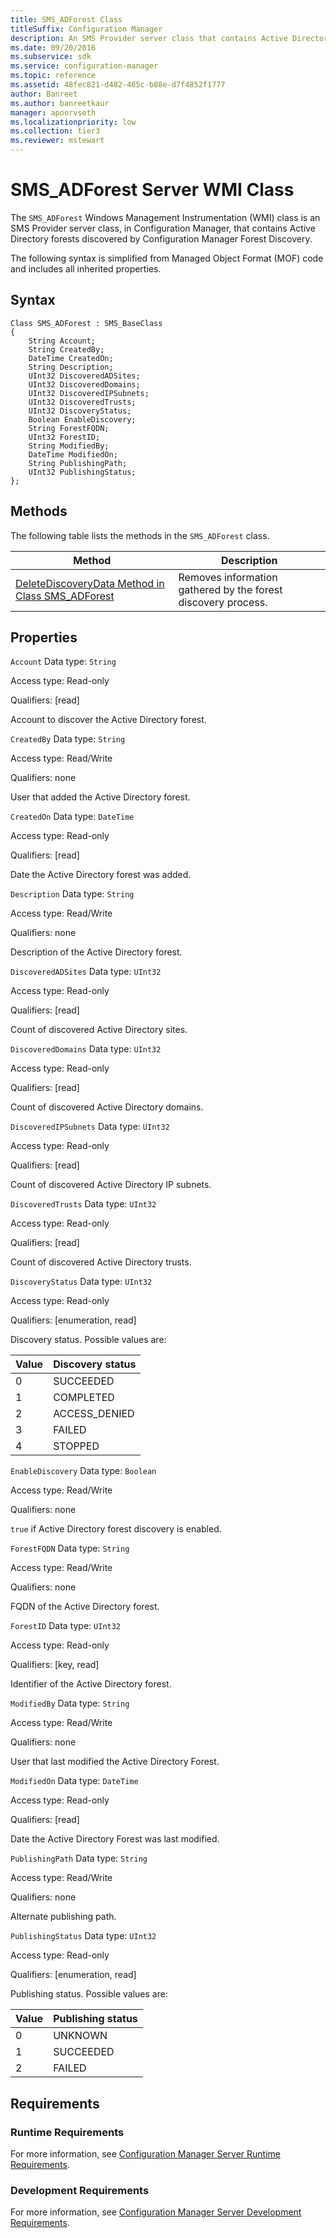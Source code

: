```yaml
---
title: SMS_ADForest Class
titleSuffix: Configuration Manager
description: An SMS Provider server class that contains Active Directory forests discovered by Configuration Manager Forest Discovery.
ms.date: 09/20/2016
ms.subservice: sdk
ms.service: configuration-manager
ms.topic: reference
ms.assetid: 48fec821-d482-465c-b88e-d7f4852f1777
author: Banreet
ms.author: banreetkaur
manager: apoorvseth
ms.localizationpriority: low
ms.collection: tier3
ms.reviewer: mstewart
---
```

# SMS_ADForest Server WMI Class
The `SMS_ADForest` Windows Management Instrumentation (WMI) class is an SMS Provider server class, in Configuration Manager, that contains Active Directory forests discovered by Configuration Manager Forest Discovery.

 The following syntax is simplified from Managed Object Format (MOF) code and includes all inherited properties.

## Syntax

```
Class SMS_ADForest : SMS_BaseClass
{
    String Account;
    String CreatedBy;
    DateTime CreatedOn;
    String Description;
    UInt32 DiscoveredADSites;
    UInt32 DiscoveredDomains;
    UInt32 DiscoveredIPSubnets;
    UInt32 DiscoveredTrusts;
    UInt32 DiscoveryStatus;
    Boolean EnableDiscovery;
    String ForestFQDN;
    UInt32 ForestID;
    String ModifiedBy;
    DateTime ModifiedOn;
    String PublishingPath;
    UInt32 PublishingStatus;
};
```

## Methods
 The following table lists the methods in the `SMS_ADForest` class.

|Method|Description|
|------------|-----------------|
|[DeleteDiscoveryData Method in Class SMS_ADForest](../../../../../develop/reference/core/servers/configure/deletediscoverydata-method-in-class-sms_adforest.md)|Removes information gathered by the forest discovery process.|

## Properties
 `Account`
 Data type: `String`

 Access type: Read-only

 Qualifiers: [read]

 Account to discover the Active Directory forest.

 `CreatedBy`
 Data type: `String`

 Access type: Read/Write

 Qualifiers: none

 User that added the Active Directory forest.

 `CreatedOn`
 Data type: `DateTime`

 Access type: Read-only

 Qualifiers: [read]

 Date the Active Directory forest was added.

 `Description`
 Data type: `String`

 Access type: Read/Write

 Qualifiers: none

 Description of the Active Directory forest.

 `DiscoveredADSites`
 Data type: `UInt32`

 Access type: Read-only

 Qualifiers: [read]

 Count of discovered Active Directory sites.

 `DiscoveredDomains`
 Data type: `UInt32`

 Access type: Read-only

 Qualifiers: [read]

 Count of discovered Active Directory domains.

 `DiscoveredIPSubnets`
 Data type: `UInt32`

 Access type: Read-only

 Qualifiers: [read]

 Count of discovered Active Directory IP subnets.

 `DiscoveredTrusts`
 Data type: `UInt32`

 Access type: Read-only

 Qualifiers: [read]

 Count of discovered Active Directory trusts.

 `DiscoveryStatus`
 Data type: `UInt32`

 Access type: Read-only

 Qualifiers: [enumeration, read]

 Discovery status. Possible values are:

|Value|Discovery status|
|-|-|
|0|SUCCEEDED|
|1|COMPLETED|
|2|ACCESS_DENIED|
|3|FAILED|
|4|STOPPED|

 `EnableDiscovery`
 Data type: `Boolean`

 Access type: Read/Write

 Qualifiers: none

 `true` if Active Directory forest discovery is enabled.

 `ForestFQDN`
 Data type: `String`

 Access type: Read/Write

 Qualifiers: none

 FQDN of the Active Directory forest.

 `ForestID`
 Data type: `UInt32`

 Access type: Read-only

 Qualifiers: [key, read]

 Identifier of the Active Directory forest.

 `ModifiedBy`
 Data type: `String`

 Access type: Read/Write

 Qualifiers: none

 User that last modified the Active Directory Forest.

 `ModifiedOn`
 Data type: `DateTime`

 Access type: Read-only

 Qualifiers: [read]

 Date the Active Directory Forest was last modified.

 `PublishingPath`
 Data type: `String`

 Access type: Read/Write

 Qualifiers: none

 Alternate publishing path.

 `PublishingStatus`
 Data type: `UInt32`

 Access type: Read-only

 Qualifiers: [enumeration, read]

 Publishing status. Possible values are:

|Value|Publishing status|
|-|-|
|0|UNKNOWN|
|1|SUCCEEDED|
|2|FAILED|

## Requirements

### Runtime Requirements
 For more information, see [Configuration Manager Server Runtime Requirements](../../../../../develop/core/reqs/server-runtime-requirements.md).

### Development Requirements
 For more information, see [Configuration Manager Server Development Requirements](../../../../../develop/core/reqs/server-development-requirements.md).
